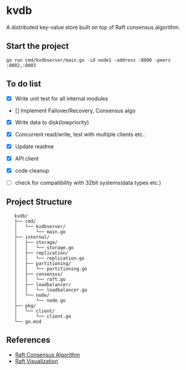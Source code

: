 # kvdb
A distributed key-value store built on top of Raft consensus algorithm. 

## Start the project
```
go run cmd/kvdbserver/main.go -id node1 -address :8000 -peers :8002,:8003

```

## To do list
- [x] Write unit test for all internal modules
- [] Implement Failover/Recovery, Consensus algo
- [x] Write data to disk(lowpriority)
- [x] Concurrent read/write, test with multiple clients etc..
- [x] Update readme
- [X] API client
- [X] code cleanup
- [ ] check for compatibility with 32bit systems(data types etc.)


## Project Structure
```
   kvdb/
   ├── cmd/
   │   └── kvdbserver/
   │       └── main.go
   ├── internal/
   │   ├── storage/
   │   │   └── storage.go
   │   ├── replication/
   │   │   └── replication.go
   │   ├── partitioning/
   │   │   └── partitioning.go
   │   ├── consensus/
   │   │   └── raft.go
   │   ├── loadbalancer/
   │   │   └── loadbalancer.go
   │   └── node/
   │       └── node.go
   ├── pkg/
   │   └── client/
   │       └── client.go
   └── go.mod
```


## References
- [Raft Consensus Algorithm](https://raft.github.io/raft.pdf)
- [Raft Visualization](http://thesecretlivesofdata.com/raft/)